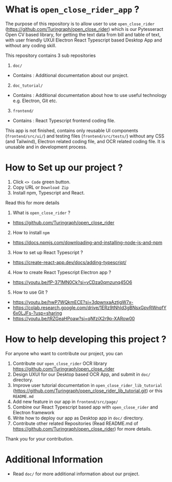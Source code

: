 # What is `open_close_rider_app` ?

The purpose of this repository is to allow user to use `open_close_rider` (https://github.com/Turingraph/open_close_rider) 
which is our Pytesseract Open CV based library, for getting the text data from bill and table of text, 
with user friendly UXUI Electron React Typescript based Desktop App and without any coding skill.

This repository contains 3 sub repositories
1.  `doc/`
-   Contains : Additional documentation about our project.
2.  `doc_tutorial/`
-   Contains : Additional documentation about how to use useful technology e.g. Electron, Git etc.
3.  `frontend/`
-   Contains : React Typescript frontend coding file.

This app is not finished, contains only reusable UI components (`frontend/src/ui/`) and testing 
files (`frontend/src/tests/`) without any CSS (and Tailwind), Electron related coding file, and
OCR related coding file. It is unusable and in development process.

# How to Set up our project ?

1.  Click `<> Code` green button.
2.  Copy URL or `Download Zip`
3.  Install npm, Typescript and React.

Read this for more details
1.  What is `open_close_rider` ?
-   https://github.com/Turingraph/open_close_rider
2.  How to install `npm`
-   https://docs.npmjs.com/downloading-and-installing-node-js-and-npm
3.  How to set up React Typescript ?
-   https://create-react-app.dev/docs/adding-typescript/
4.  How to create React Typescript Electron app ?
-   https://youtu.be/fP-371MN0Ck?si=vCDza0qmzunq45O6
5.  How to use Git ?
-   https://youtu.be/hwP7WQkmECE?si=3dpwnxaAztigW7x-
-   https://colab.research.google.com/drive/1ERz9tNhId3gBNsxGpvRWnqfY6x0LJFs-?usp=sharing
-   https://youtu.be/tRZGeaHPoaw?si=qNfziX2r9p-XARow00

# How to help developing this project ?

For anyone who want to contribute our project, you can
1.  Contribute our `open_close_rider` OCR library https://github.com/Turingraph/open_close_rider
2.  Design UXUI for our Desktop based OCR App, and submit in `doc/` directory.
3.  Improve user tutorial documentation in `open_close_rider_lib_tutorial`
    (https://github.com/Turingraph/open_close_rider_lib_tutorial.git) or this `README.md`
4.  Add new feature in our app in `frontend/src/page/`
5.  Combine our React Typescript based app with `open_close_rider` and Electron framework
6.  Write how to deploy our app as Desktop app in `doc/` directory.
7.  Contribute other related Repositories (Read README.md of https://github.com/Turingraph/open_close_rider)
    for more details.

Thank you for your contribution.

# Additional Information

-	Read `doc/` for more additional information about our project.
